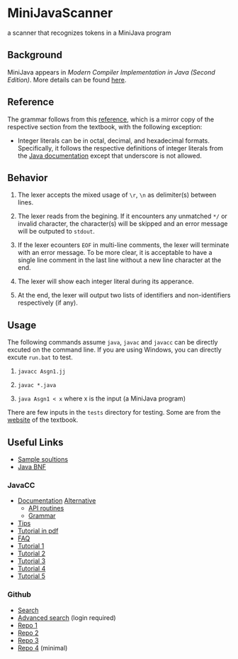 # MiniJavaScanner

a scanner that recognizes tokens in a MiniJava program

## Background

MiniJava appears in *Modern Compiler Implementation in Java (Second Edition)*. More details can be found [here](http://www.cambridge.org/resources/052182060X/MCIIJ2e/).

## Reference

The grammar follows from this [reference](http://www.cs.tufts.edu/~sguyer/classes/comp181-2006/minijava.html), which is a mirror copy of the respective section from the textbook, with the following exception:

* Integer literals can be in octal, decimal, and hexadecimal formats. Specifically, it follows the respective definitions of integer literals from the [Java documentation](https://docs.oracle.com/javase/specs/jls/se7/html/jls-3.html#jls-3.10.1) except that underscore is not allowed.

## Behavior

1. The lexer accepts the mixed usage of `\r`, `\n` as delimiter(s) between lines.

2. The lexer reads from the begining. If it encounters any unmatched `*/` or invalid character, the character(s) will be skipped and an error message will be outputed to `stdout`.

3. If the lexer ecounters `EOF` in multi-line comments, the lexer will terminate with an error message. To be more clear, it is acceptable to have a single line comment in the last line without a new line character at the end.

4. The lexer will show each integer literal during its apperance.

5. At the end, the lexer will output two lists of identifiers and non-identifiers respectively (if any). 

## Usage

The following commands assume `java`, `javac` and `javacc` can be directly excuted on the command line. If you are using Windows, you can directly excute `run.bat` to test.

1. `javacc Asgn1.jj`

2. `javac *.java`

3. `java Asgn1 < x` where x is the input (a MiniJava program)

There are few inputs in the `tests` directory for testing. Some are from the [website](http://www.cambridge.org/resources/052182060X/MCIIJ2e/) of the textbook.

## Useful Links

* [Sample soultions](http://www.cambridge.org/resources/052182060X/lecturers/default.htm)
* [Java BNF](https://users-cs.au.dk/amoeller/RegAut/JavaBNF.html)

### JavaCC

* [Documentation](https://javacc.org/doc) [Alternative](https://www.cs.purdue.edu/homes/hosking/javacc/doc/docindex.html)
  * [API routines](https://javacc.org/apiroutines)
  * [Grammar](https://javacc.org/javaccgrm)
* [Tips](https://www.cs.purdue.edu/homes/hosking/javacc/doc/lexertips.html)
* [Tutorial in pdf](https://www.engr.mun.ca/~theo/JavaCC-Tutorial/javacc-tutorial.pdf)
* [FAQ](http://www.engr.mun.ca/~theo/JavaCC-FAQ/javacc-faq-moz.htm)
* [Tutorial 1](https://www.javaworld.com/article/2076269/learn-java/build-your-own-languages-with-javacc.html)
* [Tutorial 2](https://dragonlanguage.wordpress.com/2016/10/10/%E4%BD%BF%E7%94%A8javacc%E5%AF%A6%E4%BE%8B-1/)
* [Tutorial 3](https://hk.saowen.com/a/740ab16449feca3559d9a0cce9d5dd1ab6b93e69fada09372853eec4e282b5aa)
* [Tutorial 4](https://hk.saowen.com/a/349d62eb3fd9cbb3dd5fda8b6844812cc02b0497c643b20c620169fb447a9675)
* [Tutorial 5](http://www.blogjava.net/chenpengyi/archive/2007/01/30/96812.html)

### Github

* [Search](https://github.com/search?utf8=%E2%9C%93&q=MiniJava&type=)
* [Advanced search](https://github.com/search?utf8=%E2%9C%93&q=minijava++extension%3A.jj&type=Code&ref=advsearch&l=&l=) (login required)
* [Repo 1](https://github.com/mohanaprasad1994/MiniJava-Compiler)
* [Repo 2](https://github.com/cawka/minijavaparser)
* [Repo 3](https://github.com/kostagiolasn/MiniJava)
* [Repo 4](https://github.com/ldseinhardt/minijava-parser) (minimal)
